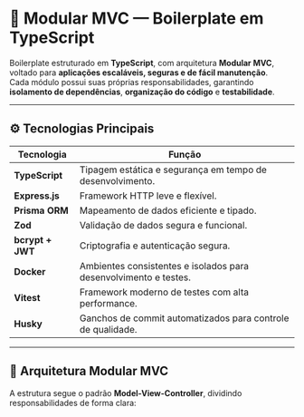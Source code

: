 # 🧩 Modular MVC — Boilerplate em TypeScript

Boilerplate estruturado em **TypeScript**, com arquitetura **Modular MVC**, voltado para **aplicações escaláveis, seguras e de fácil manutenção**.  
Cada módulo possui suas próprias responsabilidades, garantindo **isolamento de dependências**, **organização do código** e **testabilidade**.

---

## ⚙️ Tecnologias Principais

| Tecnologia | Função |
|-------------|--------|
| **TypeScript** | Tipagem estática e segurança em tempo de desenvolvimento. |
| **Express.js** | Framework HTTP leve e flexível. |
| **Prisma ORM** | Mapeamento de dados eficiente e tipado. |
| **Zod** | Validação de dados segura e funcional. |
| **bcrypt + JWT** | Criptografia e autenticação segura. |
| **Docker** | Ambientes consistentes e isolados para desenvolvimento e testes. |
| **Vitest** | Framework moderno de testes com alta performance. |
| **Husky** | Ganchos de commit automatizados para controle de qualidade. |

---

## 🧱 Arquitetura Modular MVC

A estrutura segue o padrão **Model-View-Controller**, dividindo responsabilidades de forma clara:

